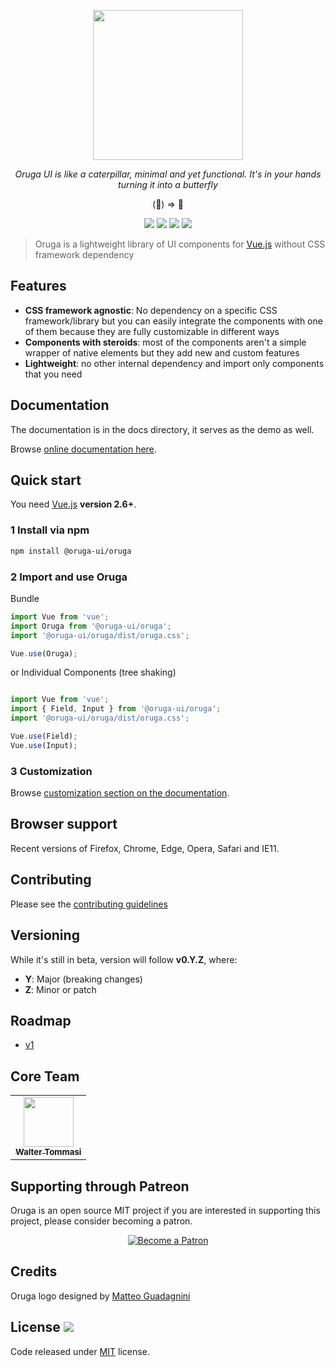 <p align="center">
    <a href="https://oruga.io">
        <img width="240" src="https://github.com/oruga-ui/oruga/raw/master/packages/docs/.vuepress/public/logo.png" />
    </a>
</p>

<p align="center">
  <i>Oruga UI is like a caterpillar, minimal and yet functional. It's in your hands turning it into a butterfly</i>
</p>

<p align="center">
(🐛) => 🦋
</p>

<p align="center">
    <a href="https://www.npmjs.com/package/@oruga-ui/oruga"><img src="https://img.shields.io/npm/v/@oruga-ui/oruga.svg?logo=npm" /></a>
    <a href="https://www.npmjs.com/package/@oruga-ui/oruga"><img src="https://img.shields.io/npm/dt/@oruga-ui/oruga.svg" /></a>
    <a href="https://circleci.com/gh/oruga-ui/oruga"><img src="https://img.shields.io/circleci/project/github/oruga-ui/oruga.svg?style=flat-square" /><a>
    <a href="https://codecov.io/gh/oruga-ui/oruga"><img src="https://img.shields.io/codecov/c/github/oruga-ui/oruga.svg?style=flat-square" /></a>
</p>

> Oruga is a lightweight library of UI components for [Vue.js](https://vuejs.org/) without CSS framework dependency

## Features

* **CSS framework agnostic**: No dependency on a specific CSS framework/library but you can easily integrate the components with one of them because they are fully customizable in different ways
* **Components with steroids**: most of the components aren't a simple wrapper of native elements but they add new and custom features
* **Lightweight**: no other internal dependency and import only components that you need

## Documentation

The documentation is in the docs directory, it serves as the demo as well.

Browse [online documentation here](https://oruga.io/).

## Quick start

You need [Vue.js](https://vuejs.org/) **version 2.6+**.

### 1 Install via npm

```bash
npm install @oruga-ui/oruga
```

### 2 Import and use Oruga

Bundle
```javascript
import Vue from 'vue';
import Oruga from '@oruga-ui/oruga';
import '@oruga-ui/oruga/dist/oruga.css';

Vue.use(Oruga);

```
or Individual Components (tree shaking)
```javascript

import Vue from 'vue';
import { Field, Input } from '@oruga-ui/oruga';
import '@oruga-ui/oruga/dist/oruga.css';

Vue.use(Field);
Vue.use(Input);
```

### 3 Customization

Browse [customization section on the documentation](https://oruga.io/documentation).

## Browser support

Recent versions of Firefox, Chrome, Edge, Opera, Safari and IE11.

## Contributing

Please see the [contributing guidelines](./.github/CONTRIBUTING.md)

## Versioning

While it's still in beta, version will follow **v0.Y.Z**, where:

* **Y**: Major (breaking changes)
* **Z**: Minor or patch

## Roadmap

* [v1](https://github.com/oruga-ui/oruga/projects/1)

## Core Team

<table>
  <tr>
    <td align="center"><a href="https://twitter.com/walter_tommasi"><img src="https://avatars0.githubusercontent.com/u/8029488?v=4" width="80px;" alt=""/><br /><sub><b>Walter Tommasi</b></sub></a><br /></td>
  </tr>
</table>

## Supporting through Patreon

Oruga is an open source MIT project if you are interested in supporting this project, please consider becoming a patron.
<p align="center">
  <a href="https://www.patreon.com/jtommy">
    <img src="https://c5.patreon.com/external/logo/become_a_patron_button.png" alt="Become a Patron" />
  </a>
</p>

## Credits

Oruga logo designed by [Matteo Guadagnini](mailto:matteoguadagnini67@gmail.com)

## License <a href="https://github.com/oruga-ui/oruga/blob/master/LICENSE"><img src="https://img.shields.io/npm/l/@oruga-ui/oruga.svg?logo=github" /></a>

Code released under [MIT](https://github.com/oruga-ui/oruga/blob/master/LICENSE) license.
